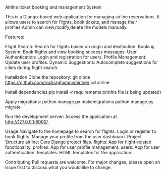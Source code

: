 Airline ticket booking and management System

This is a Django-based web application for managing airline reservations. It allows users to search for flights, book tickets, and manage their profiles.Admin
can view,modify,delete the models manually.

Features:

Flight Search: Search for flights based on origin and destination.
Booking System: Book flights and view booking success messages.
User Authentication: Login and registration for users.
Profile Management: Update user profiles.
Dynamic Suggestions: Autocomplete suggestions for cities during flight search.

Installation
Clone the repository:
git clone https://github.com/rockraghumnv/airline/
cd airline

Install dependencies:pip install -r requirements.txt(this file is being updated)

Apply migrations:
python manage.py makemigrations
python manage.py migrate

Run the development server:
Access the application at http://127.0.0.1:8000/.

Usage
Navigate to the homepage to search for flights.
Login or register to book flights.
Manage your profile from the user dashboard.
Project Structure
airline: Core Django project files.
flights: App for flight-related functionality.
profiles: App for user profile management.
users: App for user authentication.
templates: HTML templates for the application.

Contributing
Pull requests are welcome. For major changes, please open an issue first to discuss what you would like to change.
